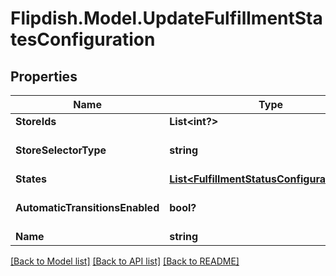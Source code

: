 # Flipdish.Model.UpdateFulfillmentStatesConfiguration
## Properties

Name | Type | Description | Notes
------------ | ------------- | ------------- | -------------
**StoreIds** | **List&lt;int?&gt;** | Stores id&#39;s | [optional] 
**StoreSelectorType** | **string** | Store Selector Type | [optional] 
**States** | [**List&lt;FulfillmentStatusConfigurationItem&gt;**](FulfillmentStatusConfigurationItem.md) | Settings | [optional] 
**AutomaticTransitionsEnabled** | **bool?** | Enable automatic transitions | [optional] 
**Name** | **string** | Name | [optional] 

[[Back to Model list]](../README.md#documentation-for-models) [[Back to API list]](../README.md#documentation-for-api-endpoints) [[Back to README]](../README.md)

